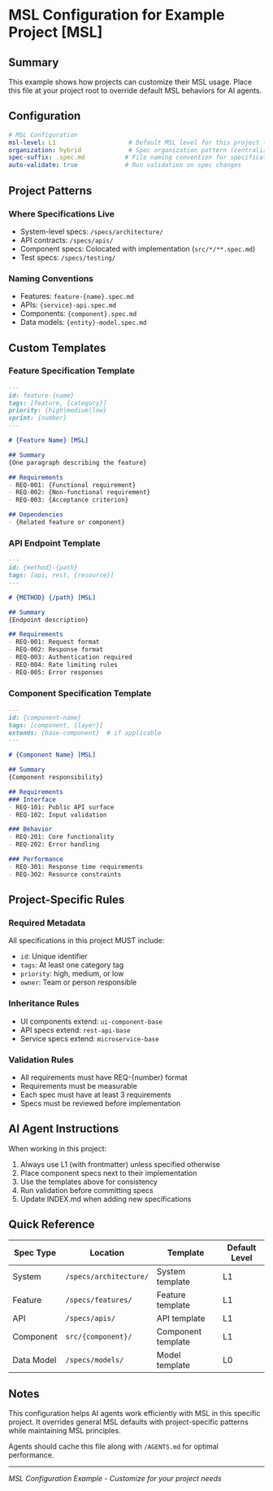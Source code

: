 # MSL Configuration for Example Project [MSL]

## Summary

This example shows how projects can customize their MSL usage. Place this file at your project root to override default MSL behaviors for AI agents.

## Configuration

```yaml
# MSL Configuration
msl-level: L1                    # Default MSL level for this project (L0, L1, or L2)
organization: hybrid             # Spec organization pattern (centralized, colocated, or hybrid)
spec-suffix: .spec.md           # File naming convention for specifications
auto-validate: true             # Run validation on spec changes
```

## Project Patterns

### Where Specifications Live
- System-level specs: `/specs/architecture/`
- API contracts: `/specs/apis/`
- Component specs: Colocated with implementation (`src/*/**.spec.md`)
- Test specs: `/specs/testing/`

### Naming Conventions
- Features: `feature-{name}.spec.md`
- APIs: `{service}-api.spec.md`
- Components: `{component}.spec.md`
- Data models: `{entity}-model.spec.md`

## Custom Templates

### Feature Specification Template
```markdown
---
id: feature-{name}
tags: [feature, {category}]
priority: {high|medium|low}
sprint: {number}
---

# {Feature Name} [MSL]

## Summary
{One paragraph describing the feature}

## Requirements
- REQ-001: {Functional requirement}
- REQ-002: {Non-functional requirement}
- REQ-003: {Acceptance criterion}

## Dependencies
- {Related feature or component}
```

### API Endpoint Template
```markdown
---
id: {method}-{path}
tags: [api, rest, {resource}]
---

# {METHOD} {/path} [MSL]

## Summary
{Endpoint description}

## Requirements
- REQ-001: Request format
- REQ-002: Response format
- REQ-003: Authentication required
- REQ-004: Rate limiting rules
- REQ-005: Error responses
```

### Component Specification Template
```markdown
---
id: {component-name}
tags: [component, {layer}]
extends: {base-component}  # if applicable
---

# {Component Name} [MSL]

## Summary
{Component responsibility}

## Requirements
### Interface
- REQ-101: Public API surface
- REQ-102: Input validation

### Behavior
- REQ-201: Core functionality
- REQ-202: Error handling

### Performance
- REQ-301: Response time requirements
- REQ-302: Resource constraints
```

## Project-Specific Rules

### Required Metadata
All specifications in this project MUST include:
- `id`: Unique identifier
- `tags`: At least one category tag
- `priority`: high, medium, or low
- `owner`: Team or person responsible

### Inheritance Rules
- UI components extend: `ui-component-base`
- API specs extend: `rest-api-base`
- Service specs extend: `microservice-base`

### Validation Rules
- All requirements must have REQ-{number} format
- Requirements must be measurable
- Each spec must have at least 3 requirements
- Specs must be reviewed before implementation

## AI Agent Instructions

When working in this project:
1. Always use L1 (with frontmatter) unless specified otherwise
2. Place component specs next to their implementation
3. Use the templates above for consistency
4. Run validation before committing specs
5. Update INDEX.md when adding new specifications

## Quick Reference

| Spec Type | Location | Template | Default Level |
|-----------|----------|----------|---------------|
| System | `/specs/architecture/` | System template | L1 |
| Feature | `/specs/features/` | Feature template | L1 |
| API | `/specs/apis/` | API template | L1 |
| Component | `src/{component}/` | Component template | L1 |
| Data Model | `/specs/models/` | Model template | L0 |

## Notes

This configuration helps AI agents work efficiently with MSL in this specific project. It overrides general MSL defaults with project-specific patterns while maintaining MSL principles.

Agents should cache this file along with `/AGENTS.md` for optimal performance.

---
*MSL Configuration Example - Customize for your project needs*